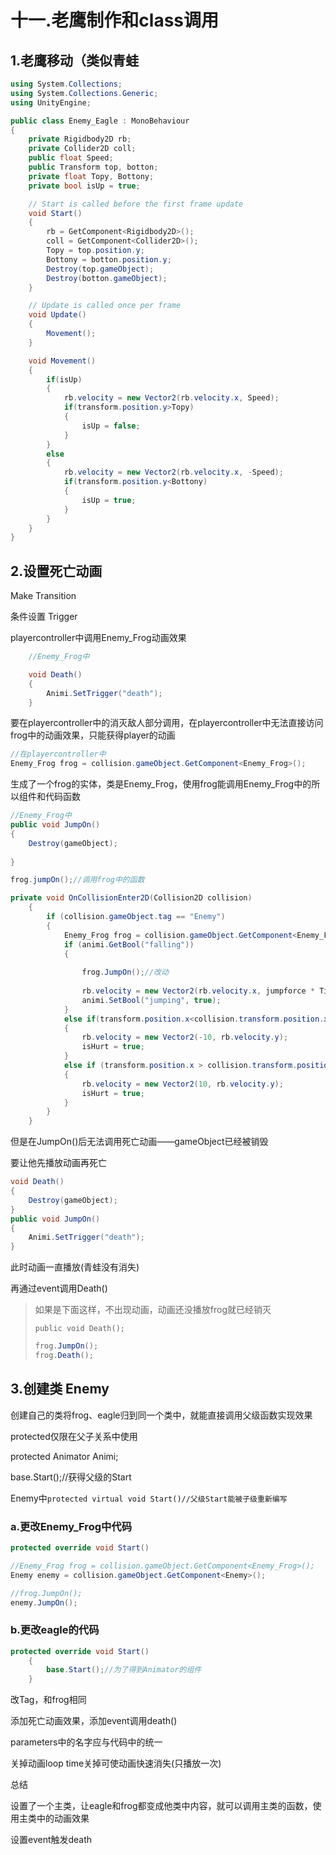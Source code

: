 

# 十一.老鹰制作和class调用

## 1.老鹰移动（类似青蛙

```c#
using System.Collections;
using System.Collections.Generic;
using UnityEngine;

public class Enemy_Eagle : MonoBehaviour
{
    private Rigidbody2D rb;
    private Collider2D coll;
    public float Speed;
    public Transform top, botton;
    private float Topy, Bottony;
    private bool isUp = true;

    // Start is called before the first frame update
    void Start()
    {
        rb = GetComponent<Rigidbody2D>();
        coll = GetComponent<Collider2D>();
        Topy = top.position.y;
        Bottony = botton.position.y;
        Destroy(top.gameObject);
        Destroy(botton.gameObject);
    }

    // Update is called once per frame
    void Update()
    {
        Movement();
    }

    void Movement()
    {
        if(isUp)
        {
            rb.velocity = new Vector2(rb.velocity.x, Speed);
            if(transform.position.y>Topy)
            {
                isUp = false;
            }
        }
        else
        {
            rb.velocity = new Vector2(rb.velocity.x, -Speed);
            if(transform.position.y<Bottony)
            {
                isUp = true;
            }
        }
    }
}
```

## 2.设置死亡动画

Make Transition

条件设置 Trigger

playercontroller中调用Enemy_Frog动画效果





```c#
	//Enemy_Frog中

	void Death()
    {
        Animi.SetTrigger("death");
    }
```

要在playercontroller中的消灭敌人部分调用，在playercontroller中无法直接访问frog中的动画效果，只能获得player的动画

```c#
//在playercontroller中
Enemy_Frog frog = collision.gameObject.GetComponent<Enemy_Frog>();
```

生成了一个frog的实体，类是Enemy_Frog，使用frog能调用Enemy_Frog中的所以组件和代码函数

```c#
//Enemy_Frog中
public void JumpOn()
{
	Destroy(gameObject);
    
}
```

```c#
frog.jumpOn();//调用frog中的函数
```

```c#
private void OnCollisionEnter2D(Collision2D collision)
    {
        if (collision.gameObject.tag == "Enemy")
        {
            Enemy_Frog frog = collision.gameObject.GetComponent<Enemy_Frog>();//增加
            if (animi.GetBool("falling"))
            {
                
                frog.JumpOn();//改动
                
                rb.velocity = new Vector2(rb.velocity.x, jumpforce * Time.deltaTime);
                animi.SetBool("jumping", true);
            }
            else if(transform.position.x<collision.transform.position.x)
            {
                rb.velocity = new Vector2(-10, rb.velocity.y);
                isHurt = true;
            }
            else if (transform.position.x > collision.transform.position.x)
            {
                rb.velocity = new Vector2(10, rb.velocity.y);
                isHurt = true;
            }
        }
    }
```

但是在JumpOn()后无法调用死亡动画——gameObject已经被销毁

要让他先播放动画再死亡

```c#
void Death()
{
	Destroy(gameObject);
}
public void JumpOn()
{
	Animi.SetTrigger("death"); 
}
```

此时动画一直播放(青蛙没有消失)

再通过event调用Death()



> 如果是下面这样，不出现动画，动画还没播放frog就已经销灭
>
> `public void Death();`
>
> ```c#
> frog.JumpOn();
> frog.Death();
> ```
>
> 



## 3.创建类 Enemy

创建自己的类将frog、eagle归到同一个类中，就能直接调用父级函数实现效果



protected仅限在父子关系中使用

protected Animator Animi;

base.Start();//获得父级的Start



Enemy中`protected virtual void Start()//父级Start能被子级重新编写`

### a.更改Enemy_Frog中代码

```c#
protected override void Start()
```

```c#
//Enemy_Frog frog = collision.gameObject.GetComponent<Enemy_Frog>();
Enemy enemy = collision.gameObject.GetComponent<Enemy>();
```

```c#
//frog.JumpOn();
enemy.JumpOn();
```



### b.更改eagle的代码

```c#
protected override void Start()
    {
        base.Start();//为了得到Animator的组件
    }
```

改Tag，和frog相同

添加死亡动画效果，添加event调用death()

parameters中的名字应与代码中的统一

关掉动画loop time关掉可使动画快速消失(只播放一次)



总结

设置了一个主类，让eagle和frog都变成他类中内容，就可以调用主类的函数，使用主类中的动画效果

设置event触发death